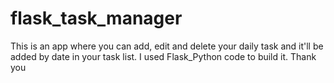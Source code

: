 # flask_task_manager
This is an app where you can add, edit and delete your daily task and it'll be added by date in your task list. I used Flask_Python code to build it. Thank you

